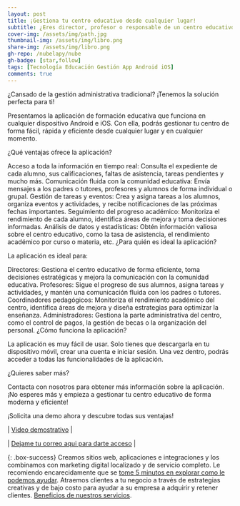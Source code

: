 ```yaml
---
layout: post
title: ¡Gestiona tu centro educativo desde cualquier lugar!
subtitle: ¿Eres director, profesor o responsable de un centro educativo?
cover-img: /assets/img/path.jpg
thumbnail-img: /assets/img/libro.png
share-img: /assets/img/libro.png
gh-repo: /nubelapy/nube
gh-badge: [star,follow]
tags: [Tecnología Educación Gestión App Android iOS]
comments: true
---
```


¿Cansado de la gestión administrativa tradicional? ¡Tenemos la solución perfecta para ti!

Presentamos la aplicación de formación educativa que funciona en cualquier dispositivo Android e iOS. Con ella, podrás gestionar tu centro de forma fácil, rápida y eficiente desde cualquier lugar y en cualquier momento.

¿Qué ventajas ofrece la aplicación?

Acceso a toda la información en tiempo real: Consulta el expediente de cada alumno, sus calificaciones, faltas de asistencia, tareas pendientes y mucho más.
Comunicación fluida con la comunidad educativa: Envía mensajes a los padres o tutores, profesores y alumnos de forma individual o grupal.
Gestión de tareas y eventos: Crea y asigna tareas a los alumnos, organiza eventos y actividades, y recibe notificaciones de las próximas fechas importantes.
Seguimiento del progreso académico: Monitoriza el rendimiento de cada alumno, identifica áreas de mejora y toma decisiones informadas.
Análisis de datos y estadísticas: Obtén información valiosa sobre el centro educativo, como la tasa de asistencia, el rendimiento académico por curso o materia, etc.
¿Para quién es ideal la aplicación?

La aplicación es ideal para:

Directores: Gestiona el centro educativo de forma eficiente, toma decisiones estratégicas y mejora la comunicación con la comunidad educativa.
Profesores: Sigue el progreso de sus alumnos, asigna tareas y actividades, y mantén una comunicación fluida con los padres o tutores.
Coordinadores pedagógicos: Monitoriza el rendimiento académico del centro, identifica áreas de mejora y diseña estrategias para optimizar la enseñanza.
Administradores: Gestiona la parte administrativa del centro, como el control de pagos, la gestión de becas o la organización del personal.
¿Cómo funciona la aplicación?

La aplicación es muy fácil de usar. Solo tienes que descargarla en tu dispositivo móvil, crear una cuenta e iniciar sesión. Una vez dentro, podrás acceder a todas las funcionalidades de la aplicación.

¿Quieres saber más?

Contacta con nosotros para obtener más información sobre la aplicación. ¡No esperes más y empieza a gestionar tu centro educativo de forma moderna y eficiente!

¡Solicita una demo ahora y descubre todas sus ventajas!

| [Video demostrativo](https://www.tiktok.com/@fedecattaneoweb/video/7346234072538336518) | 

| [Dejame tu correo aqui para darte acceso](https://wa.me/595991855292) | 

{: .box-success}
Creamos sitios web, aplicaciones e integraciones y los combinamos con marketing digital localizado y de servicio completo. Le recomiendo encarecidamente que se [tome 5 minutos en explorar como le podemos ayudar](https://www.facebook.com/nube.io). Atraemos clientes a tu negocio a través de estrategias creativas y de bajo costo para ayudar a su empresa a adquirir y retener clientes. [Beneficios de nuestros servicios](https://nubelapy.github.io/nube/aboutme/).